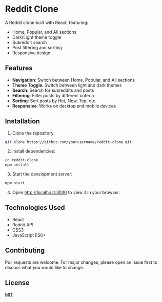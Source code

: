 # Reddit Clone

A Reddit clone built with React, featuring:
- Home, Popular, and All sections
- Dark/Light theme toggle
- Subreddit search
- Post filtering and sorting
- Responsive design

## Features

- **Navigation**: Switch between Home, Popular, and All sections
- **Theme Toggle**: Switch between light and dark themes
- **Search**: Search for subreddits and posts
- **Filtering**: Filter posts by different criteria
- **Sorting**: Sort posts by Hot, New, Top, etc.
- **Responsive**: Works on desktop and mobile devices

## Installation

1. Clone the repository:
```bash
git clone https://github.com/yourusername/reddit-clone.git
```

2. Install dependencies:
```bash
cd reddit-clone
npm install
```

3. Start the development server:
```bash
npm start
```

4. Open [http://localhost:3000](http://localhost:3000) to view it in your browser.

## Technologies Used

- React
- Reddit API
- CSS3
- JavaScript ES6+

## Contributing

Pull requests are welcome. For major changes, please open an issue first to discuss what you would like to change.

## License

[MIT](https://choosealicense.com/licenses/mit/)
